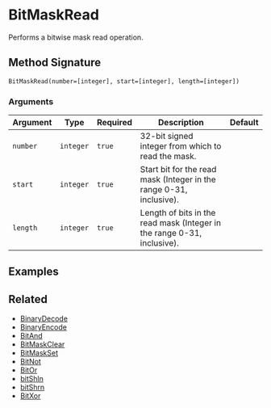 # BitMaskRead

Performs a bitwise mask read operation.

## Method Signature

```
BitMaskRead(number=[integer], start=[integer], length=[integer])
```

### Arguments

| Argument | Type      | Required | Description                                                             | Default |
| -------- | --------- | -------- | ----------------------------------------------------------------------- | ------- |
| `number` | `integer` | `true`   | 32-bit signed integer from which to read the mask.                      |         |
| `start`  | `integer` | `true`   | Start bit for the read mask (Integer in the range 0-31, inclusive).     |         |
| `length` | `integer` | `true`   | Length of bits in the read mask (Integer in the range 0-31, inclusive). |         |

## Examples

## Related

* [BinaryDecode](binarydecode.md)
* [BinaryEncode](binaryencode.md)
* [BitAnd](bitand.md)
* [BitMaskClear](bitmaskclear.md)
* [BitMaskSet](bitmaskset.md)
* [BitNot](bitnot.md)
* [BitOr](bitor.md)
* [bitShln](bitshln.md)
* [bitShrn](bitshrn.md)
* [BitXor](bitxor.md)
